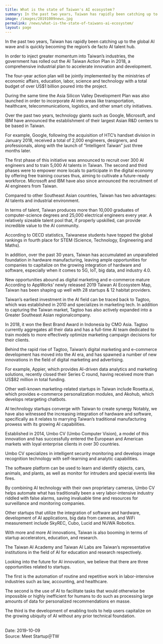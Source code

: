 ```yaml
---
title: What is the state of Taiwan's AI ecosystem？
summary: In the past two years, Taiwan has rapidly been catching up to the global AI wave and is quickly becoming the region’s de facto AI talent hub.
image: /images/20191009news.jpg
permalink: /news/what-is-the-state-of-taiwans-ai-ecosystem/
layout: page
---
```

In the past two years, Taiwan has rapidly been catching up to the global AI wave and is quickly becoming the region’s de facto AI talent hub.

In order to inject greater momentum into Taiwan’s industries, the government has rolled out the AI Taiwan Action Plan in 2018, a comprehensive industrial plan to accelerate innovation and development.

The four-year action plan will be jointly implemented by the ministries of economic affairs, education, labor, science and technology with a total budget of over US$1 billion poured into the project.

During the same time the Asia Silicon Valley Development Plan was also launched in order to incorporate AI into areas like transportation, healthcare, telecommunications, logistics, and other smart city initiatives.

Over the past two years, technology giants such as Google, Microsoft, and IBM have announced the establishment of their largest Asian R&D centers to be based in Taiwan.

For example, Google, following the acquisition of HTC’s handset division in January 2018, received a total of 2,000 engineers, designers, and professionals, along with the launch of “Intelligent Taiwan” just three months later.

The first phase of this initiative was announced to recruit over 300 AI engineers and to train 5,000 AI talents in Taiwan. The second and third phases were to empower more locals to participate in the digital economy by offering free training courses thus, aiming to cultivate a future-ready workforce. Microsoft and IBM have also since announced the recruitment of AI engineers from Taiwan.

Compared to other Southeast Asian countries, Taiwan has two advantages: AI talents and industrial environment.

In terms of talent, Taiwan produces more than 10,000 graduates of computer-science degrees and 25,000 electrical engineers every year. A relatively sizeable talent pool that, if properly upskilled, can provide incredible value to the AI community.

According to OECD statistics, Taiwanese students have topped the global rankings in fourth place for STEM (Science, Technology, Engineering and Maths).

In addition, over the past 30 years, Taiwan has accumulated an unparalleled foundation in hardware manufacturing, leaving ample opportunities for companies to capitalize on the growing integration of hardware and software, especially when it comes to 5G, IoT, big data, and industry 4.0.

New opportunities abound as digital marketing and e-commerce mature
According to AppWorks’ newly released 2019 Taiwan AI Ecosystem Map, Taiwan has been shaping up well with 28 startups & 12 habitat providers.

Taiwan’s earliest investment in the AI field can be traced back to Tagtoo, which was established in 2010 and specializes in marketing tech. In addition to capturing the Taiwan market, Tagtoo has also actively expanded into a Greater Southeast Asian regionalcompany.

In 2018, it won the Best Brand Award in Indonesia by CMO Asia. Tagtoo currently aggregates all their data and has a full-time AI team dedicated to train models to more effectively optimize marketing campaign decisions for their clients.

Behind the rapid rise of Tagtoo, Taiwan’s digital marketing and e-commerce development has moved into the AI era, and has spawned a number of new innovations in the field of digital marketing and advertising.

For example, Appier, which provides AI-driven data analytics and marketing solutions, recently closed their Series C round, having received more than US$82 million in total funding.

Other well-known marketing-related startups in Taiwan include Rosetta.ai, which provides e-commerce personalization modules, and Akohub, which develops retargeting chatbots.

AI technology startups converge with Taiwan to create synergy
Notably, we have also witnessed the increasing integration of hardware and software, specifically as it relates to marrying Taiwan’s traditional manufacturing prowess with its growing AI capabilities.

Established in 2014, Umbo CV (Umbo Computer Vision), a model of this innovation and has successfully entered the European and American markets with loyal enterprise clients in over 30 countries.

Umbo CV specializes in intelligent security monitoring and develops image recognition technology with self-learning and analytic capabilities.

The software platform can be used to learn and identify objects, cars, animals, and plants, as well as monitor for intruders and special events like fires.

By combining AI technology with their own proprietary cameras, Umbo CV helps automate what has traditionally been a very labor-intensive industry riddled with false alarms, saving invaluable time and resources for surveillance and monitoring companies.

Other startups that utilize the integration of software and hardware, development of AI applications, big data from cameras, and WiFi measurement include SkyREC, Cubo, Lucid and NUWA Robotics.

With more and more AI innovations, Taiwan is also booming in terms of startup accelerators, education, and research.

The Taiwan AI Academy and Taiwan AI Labs are Taiwan’s representative institutions in the field of AI for education and research respectively.

Looking into the future for AI innovation, we believe that there are three opportunities related to startups.

The first is the automation of routine and repetitive work in labor-intensive industries such as law, accounting, and healthcare.

The second is the use of AI to facilitate tasks that would otherwise be impossible or highly inefficient for humans to do such as processing large amounts of data for personalized recommendations en masse.

The third is the development of enabling tools to help users capitalize on the growing ubiquity of AI without any prior technical foundation.

<br/>
Date: 2019-10-09
<br/>
Source: Meet Startup＠TW
